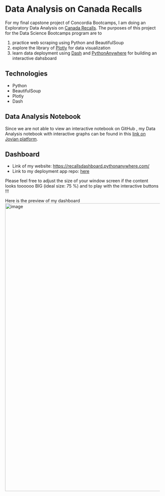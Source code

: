 # Data Analysis on Canada Recalls

For my final capstone project of Concordia Bootcamps, I am doing an Exploratory Data Analysis on [Canada Recalls](https://recalls-rappels.canada.ca/en/search/site). The purposes of this project for the Data Science Bootcamps program are to

1. practice web scraping using Python and BeautifulSoup
2. explore the library of [Plotly](https://plotly.com/) for data visualization
3. learn data deployment using [Dash](https://plotly.com/dash/) and [PythonAnywhere](https://www.pythonanywhere.com/) for building an interactive dahsboard

## Technologies
- Python
- BeautifulSoup
- Plotly
- Dash

## Data Analysis Notebook

Since we are not able to view an interactive notebook on GitHub , my Data Analysis notebook with interactive graphs can be found in this [link on Jovian platform](https://jovian.com/ronniekkc/canada-recalls-data-analysis).

## Dashboard

- Link of my website: https://recallsdashboard.pythonanywhere.com/
- Link to my deployment app repo: [here](https://github.com/chanronnie/canada-recalls-app)

Please feel free to adjust the size of your window screen if the content looks toooooo BIG (ideal size: 75 %) and to play with the interactive buttons !!!

Here is the preview of my dashboard
<img width="938" alt="image" src="https://user-images.githubusercontent.com/121308347/232263128-cb49fb53-94f0-4563-a8a9-9b2a84795d72.png">
